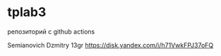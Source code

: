 # tplab3
репозиторий с github actions

Semianovich Dzmitry 13gr
https://disk.yandex.com/i/h71VwkFPJ37oFQ 
